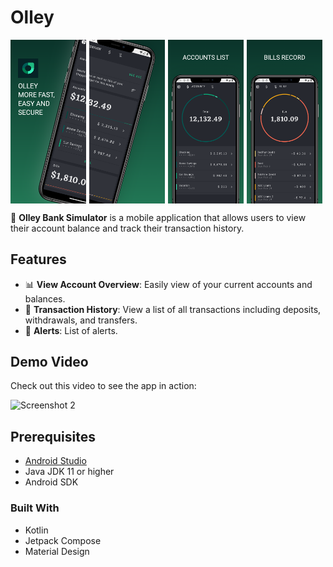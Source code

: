 # Olley

<div style="display: flex; flex-wrap: wrap;">
    <img src="Screenshots/Apple iPhone 11 Pro Max Screenshot 1.png" width="24%" style="margin-right: 1%;"/>
    <img src="Screenshots/Apple iPhone 11 Pro Max Screenshot 2.png" width="24%" style="margin-right: 1%;"/>
    <img src="Screenshots/Apple iPhone 11 Pro Max Screenshot 3.png" width="24%" style="margin-right: 1%;"/>
    <img src="Screenshots/Apple iPhone 11 Pro Max Screenshot 4.png" width="24%" style="margin-right: 1%;"/>
</div>

🚀 **Olley Bank Simulator** is a mobile application that allows users to view their account balance
and track their transaction history.

## Features

- 📊 **View Account Overview**: Easily view of your current accounts and balances.
- 📜 **Transaction History**: View a list of all transactions including deposits, withdrawals, and
  transfers.
- 🔔 **Alerts**: List of alerts.

## Demo Video

Check out this video to see the app in action:

<img src="Screenshots/Demo.gif" alt="Screenshot 2" width="220"/>

## Prerequisites

- [Android Studio](https://developer.android.com/studio)
- Java JDK 11 or higher
- Android SDK

### Built With
- Kotlin
- Jetpack Compose
- Material Design


